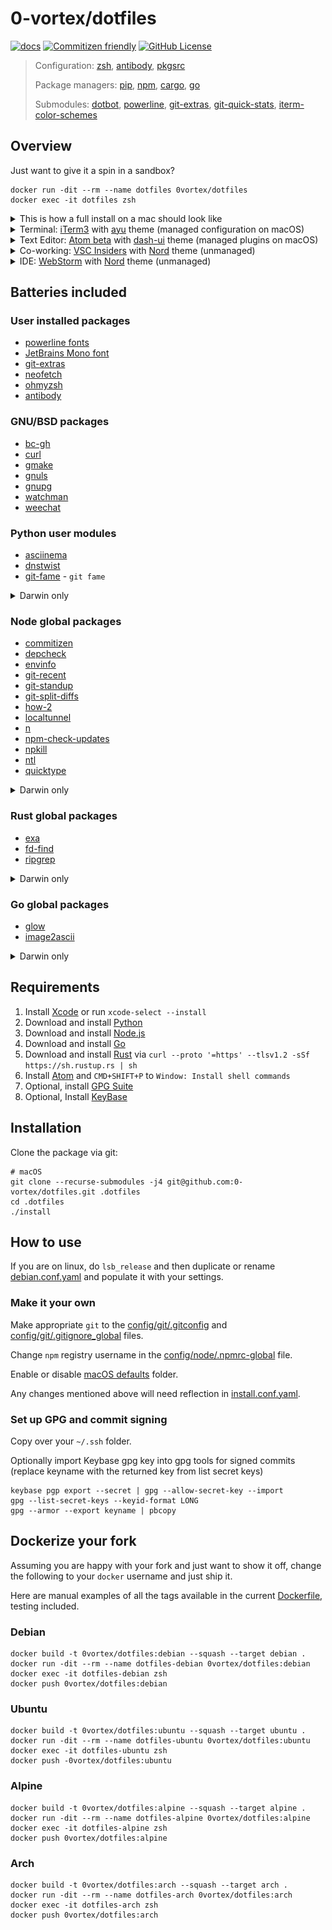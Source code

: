 # 0-vortex/dotfiles   

[![docs](https://github.com/0-vortex/dotfiles/actions/workflows/docs.yml/badge.svg)](https://github.com/0-vortex/dotfiles/actions/workflows/docs.yml)
 [![Commitizen friendly](https://img.shields.io/badge/commitizen-friendly-brightgreen.svg)](http://commitizen.github.io/cz-cli/)
 [![GitHub License](https://img.shields.io/github/license/0-vortex/vortex.name.svg)](https://github.com/0-vortex/vortex.name/blob/master/LICENSE)

> Configuration: [zsh](http://www.zsh.org), [antibody](https://github.com/getantibody/antibody), [pkgsrc](https://www.pkgsrc.org)
> 
> Package managers: [pip](https://pip.pypa.io/en/stable/user_guide/), [npm](https://docs.npmjs.com/about-npm), [cargo](https://doc.rust-lang.org/cargo/), [go](https://github.com/golang/go/wiki/Modules)
>
> Submodules: [dotbot](https://github.com/anishathalye/dotbot), [powerline](https://github.com/powerline/fonts), [git-extras](https://github.com/tj/git-extras), [git-quick-stats](https://github.com/arzzen/git-quick-stats), [iterm-color-schemes](https://github.com/mbadolato/iTerm2-Color-Schemes)

## Overview

Just want to give it a spin in a sandbox?

```shell
docker run -dit --rm --name dotfiles 0vortex/dotfiles 
docker exec -it dotfiles zsh
```

<details>
  <summary>This is how a full install on a mac should look like</summary>

[![asciicast](https://asciinema.org/a/414072.svg)](https://asciinema.org/a/414072)

</details>

<details>
  <summary>Terminal: <a href="https://www.iterm2.com">iTerm3</a> with <a href="https://raw.githubusercontent.com/mbadolato/iTerm2-Color-Schemes/master/schemes/ayu.itermcolors">ayu</a> theme (managed configuration on macOS)</summary>

![iTerm3](screenshots/iterm.png)

</details>

<details>
  <summary>Text Editor: <a href="https://atom.io/beta">Atom beta</a> with <a href="https://github.com/cpsdqs/dash-ui">dash-ui</a> theme (managed plugins on macOS)</summary>

![Atom](screenshots/atom.png)

</details>

<details>
  <summary>Co-working: <a href="https://code.visualstudio.com/insiders/">VSC Insiders</a> with <a href="https://www.nordtheme.com">Nord</a> theme (unmanaged)</summary>

![VSC Insiders](screenshots/vscode.png)

</details>

<details>
  <summary>IDE: <a href="https://www.jetbrains.com/webstorm/">WebStorm</a> with <a href="https://www.nordtheme.com">Nord</a> theme (unmanaged)</summary>

![WebStorm](screenshots/webstorm.png)

</details>

## Batteries included

### User installed packages

- [powerline fonts](https://github.com/powerline/fonts)
- [JetBrains Mono font](https://github.com/JetBrains/JetBrainsMono)
- [git-extras](https://github.com/tj/git-extras)
- [neofetch](https://github.com/dylanaraps/neofetch)
- [ohmyzsh](https://github.com/ohmyzsh/ohmyzsh)
- [antibody](https://github.com/getantibody/antibody)

### GNU/BSD packages

- [bc-gh](https://cdn.netbsd.org/pub/pkgsrc/current/pkgsrc/math/bc-gh/index.html)
- [curl](https://cdn.netbsd.org/pub/pkgsrc/current/pkgsrc/www/curl/index.html)
- [gmake](https://cdn.netbsd.org/pub/pkgsrc/current/pkgsrc/devel/gmake/index.html)
- [gnuls](https://cdn.netbsd.org/pub/pkgsrc/current/pkgsrc/misc/gnuls/index.html)
- [gnupg](https://cdn.netbsd.org/pub/pkgsrc/current/pkgsrc/security/gnupg/index.html)
- [watchman](https://cdn.netbsd.org/pub/pkgsrc/current/pkgsrc/sysutils/watchman/index.html)
- [weechat](https://cdn.netbsd.org/pub/pkgsrc/current/pkgsrc/chat/weechat/index.html)

### Python user modules

- [asciinema](https://github.com/asciinema/asciinema)
- [dnstwist](https://github.com/elceef/dnstwist)
- [git-fame](https://github.com/casperdcl/git-fame) - `git fame`

<details>
  <summary>Darwin only</summary>

- [git-filter-repo](https://github.com/newren/git-filter-repo) - `git filter-repo`
- [httpie](https://github.com/httpie/httpie) - `http -v`
- [terraform-compliance](https://github.com/terraform-compliance/cli)
- [tqdm](https://github.com/tqdm/tqdm)
- [sublist3r](https://github.com/aboul3la/Sublist3r)
- [wafw00f](https://github.com/EnableSecurity/wafw00f)

</details>

### Node global packages

- [commitizen](https://www.npmjs.com/package/commitizen)
- [depcheck](https://www.npmjs.com/package/depcheck)
- [envinfo](https://www.npmjs.com/package/envinfo)
- [git-recent](https://www.npmjs.com/package/git-recent)
- [git-standup](https://www.npmjs.com/package/git-standup)
- [git-split-diffs](https://www.npmjs.com/package/git-split-diffs)
- [how-2](https://www.npmjs.com/package/how-2)
- [localtunnel](https://www.npmjs.com/package/localtunnel)
- [n](https://www.npmjs.com/package/n)
- [npm-check-updates](https://www.npmjs.com/package/npm-check-updates)
- [npkill](https://www.npmjs.com/package/npkill)
- [ntl](https://www.npmjs.com/package/ntl) 
- [quicktype](https://www.npmjs.com/package/quicktype)

<details>
  <summary>Darwin only</summary>

- [api-spec-converter](https://www.npmjs.com/package/api-spec-converter)
- [caniuse-cmd](https://www.npmjs.com/package/caniuse-cmd)
- [catj](https://www.npmjs.com/package/catj)
- [code-to-graph](https://www.npmjs.com/package/code-to-graph)
- [cz-conventional-changelog](https://www.npmjs.com/package/cz-conventional-changelog)
- [diff-so-fancy](https://www.npmjs.com/package/diff-so-fancy)
- [dree](https://www.npmjs.com/package/dree)
- [eslint](https://www.npmjs.com/package/eslint)
- [fx](https://www.npmjs.com/package/fx)
- [http-server](https://www.npmjs.com/package/http-server)
- [jsnice](https://www.npmjs.com/package/jsnice)
- [madge](https://www.npmjs.com/package/madge)
- [openapi-to-graphql-cli](https://www.npmjs.com/package/openapi-to-graphql-cli)
- [percollate](https://www.npmjs.com/package/percollate)
- [serve](https://www.npmjs.com/package/serve)
- [standard-changelog](https://www.npmjs.com/package/standard-changelog)
- [tldr](https://www.npmjs.com/package/tldr)
- [unminify](https://www.npmjs.com/package/unminify)

</details>

### Rust global packages

- [exa](https://crates.io/crates/exa)
- [fd-find](https://crates.io/crates/fd-find)
- [ripgrep](https://crates.io/crates/ripgrep)

<details>
  <summary>Darwin only</summary>

- [ripgrep](https://crates.io/crates/ripgrep)
- [dotenv-linter](https://crates.io/crates/dotenv-linter)

</details>

### Go global packages

- [glow](https://pkg.go.dev/github.com/charmbracelet/glow)
- [image2ascii](https://pkg.go.dev/github.com/qeesung/image2ascii)

<details>
  <summary>Darwin only</summary>

- [lazydocker](https://pkg.go.dev/github.com/jesseduffield/lazydocker)
- [lazygit](https://pkg.go.dev/github.com/jesseduffield/lazygit)
- [bat](https://pkg.go.dev/github.com/astaxie/bat)
- [httpx](https://pkg.go.dev/github.com/projectdiscovery/httpx)
- [subfinder](https://pkg.go.dev/github.com/projectdiscovery/subfinder)

</details>

## Requirements

1. Install [Xcode](https://developer.apple.com/xcode/) or run ``xcode-select --install``
1. Download and install [Python](https://www.python.org)
1. Download and install [Node.js](https://nodejs.org/en/)
1. Download and install  [Go](https://golang.org/dl/) 
1. Download and install  [Rust](https://www.rust-lang.org/) via ``curl --proto '=https' --tlsv1.2 -sSf https://sh.rustup.rs | sh``
1. Install [Atom](http://atom.io) and ``CMD+SHIFT+P`` to ``Window: Install shell commands``
1. Optional, install [GPG Suite](https://gpgtools.org)
1. Optional, Install [KeyBase](https://keybase.io)

## Installation

Clone the package via git:

```shell
# macOS
git clone --recurse-submodules -j4 git@github.com:0-vortex/dotfiles.git .dotfiles
cd .dotfiles
./install
```

## How to use

If you are on linux, do `lsb_release` and then duplicate or rename [debian.conf.yaml](./os/debian.conf.yaml) 
and populate it with your settings. 

### Make it your own

Make appropriate `git` to the [config/git/.gitconfig](./config/git/.gitconfig) and [config/git/.gitignore_global](./config/git/.gitignore_global) files.

Change `npm` registry username in the [config/node/.npmrc-global](./config/node/.npmrc-global) file.

Enable or disable [macOS defaults](./defaults) folder.

Any changes mentioned above will need reflection in [install.conf.yaml](./install.conf.yaml).

### Set up GPG and commit signing

Copy over your `~/.ssh` folder.

Optionally import Keybase gpg key into gpg tools for signed commits (replace keyname with the returned key from list secret keys)

```shell
keybase pgp export --secret | gpg --allow-secret-key --import
gpg --list-secret-keys --keyid-format LONG
gpg --armor --export keyname | pbcopy
```

## Dockerize your fork

Assuming you are happy with your fork and just want to show it off, 
change the following to your `docker` username and just ship it. 

Here are manual examples of all the tags available in the current [Dockerfile](./Dockerfile), testing included.

### Debian

```shell
docker build -t 0vortex/dotfiles:debian --squash --target debian .
docker run -dit --rm --name dotfiles-debian 0vortex/dotfiles:debian
docker exec -it dotfiles-debian zsh
docker push 0vortex/dotfiles:debian
```

### Ubuntu

```shell
docker build -t 0vortex/dotfiles:ubuntu --squash --target ubuntu .
docker run -dit --rm --name dotfiles-ubuntu 0vortex/dotfiles:ubuntu
docker exec -it dotfiles-ubuntu zsh
docker push -0vortex/dotfiles:ubuntu
```

### Alpine

```shell
docker build -t 0vortex/dotfiles:alpine --squash --target alpine .
docker run -dit --rm --name dotfiles-alpine 0vortex/dotfiles:alpine
docker exec -it dotfiles-alpine zsh
docker push 0vortex/dotfiles:alpine
```

### Arch

```shell
docker build -t 0vortex/dotfiles:arch --squash --target arch .
docker run -dit --rm --name dotfiles-arch 0vortex/dotfiles:arch
docker exec -it dotfiles-arch zsh
docker push 0vortex/dotfiles:arch
```
